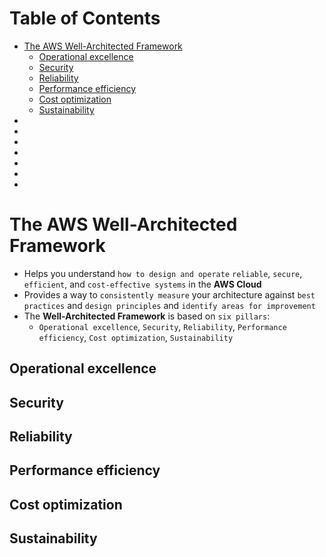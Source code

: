 # Table of Contents
- [The AWS Well-Architected Framework](#)
  - [Operational excellence](#)
  - [Security](#)
  - [Reliability](#)
  - [Performance efficiency](#)
  - [Cost optimization](#)
  - [Sustainability](#)
- [](#)
- [](#)
- [](#)
- [](#)
- [](#)
- [](#)
- [](#)

# The AWS Well-Architected Framework
- Helps you understand `how to design and operate` `reliable`, `secure`, `efficient`, and `cost-effective systems` in the **AWS Cloud**
- Provides a way to `consistently measure` your architecture against `best practices` and `design principles` and `identify areas for improvement`
- The **Well-Architected Framework** is based on `six pillars`:
  - `Operational excellence`, `Security`, `Reliability`, `Performance efficiency`, `Cost optimization`, `Sustainability`
 
## Operational excellence


## Security


## Reliability


## Performance efficiency


## Cost optimization


## Sustainability

